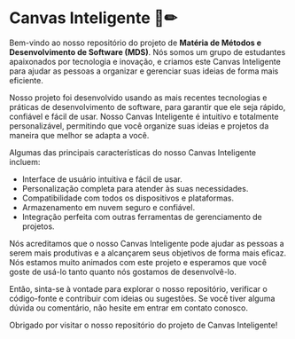 # Canvas Inteligente 📓✏

  Bem-vindo ao nosso repositório do projeto de **Matéria de Métodos e Desenvolvimento de Software (MDS)**. Nós somos um grupo de estudantes apaixonados por tecnologia e inovação, e criamos este Canvas Inteligente para ajudar as pessoas a organizar e gerenciar suas ideias de forma mais eficiente.

  Nosso projeto foi desenvolvido usando as mais recentes tecnologias e práticas de desenvolvimento de software, para garantir que ele seja rápido, confiável e fácil de usar. Nosso Canvas Inteligente é intuitivo e totalmente personalizável, permitindo que você organize suas ideias e projetos da maneira que melhor se adapta a você.

Algumas das principais características do nosso Canvas Inteligente incluem:

- Interface de usuário intuitiva e fácil de usar.
- Personalização completa para atender às suas necessidades.
- Compatibilidade com todos os dispositivos e plataformas.
- Armazenamento em nuvem seguro e confiável.
- Integração perfeita com outras ferramentas de gerenciamento de projetos.

Nós acreditamos que o nosso Canvas Inteligente pode ajudar as pessoas a serem mais produtivas e a alcançarem seus objetivos de forma mais eficaz. Nós estamos muito animados com este projeto e esperamos que você goste de usá-lo tanto quanto nós gostamos de desenvolvê-lo.

Então, sinta-se à vontade para explorar o nosso repositório, verificar o código-fonte e contribuir com ideias ou sugestões. Se você tiver alguma dúvida ou comentário, não hesite em entrar em contato conosco. 

Obrigado por visitar o nosso repositório do projeto de Canvas Inteligente!
